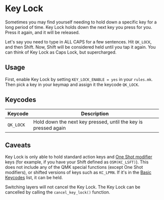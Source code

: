 # Key Lock

Sometimes you may find yourself needing to hold down a specific key for a long period of time. Key Lock holds down the next key you press for you. Press it again, and it will be released.

Let's say you need to type in ALL CAPS for a few sentences. Hit `QK_LOCK`, and then Shift. Now, Shift will be considered held until you tap it again. You can think of Key Lock as Caps Lock, but supercharged.

## Usage

First, enable Key Lock by setting `KEY_LOCK_ENABLE = yes` in your `rules.mk`. Then pick a key in your keymap and assign it the keycode `QK_LOCK`.

## Keycodes

|Keycode  |Description                                                   |
|---------|--------------------------------------------------------------|
|`QK_LOCK`|Hold down the next key pressed, until the key is pressed again|

## Caveats

Key Lock is only able to hold standard action keys and [One Shot modifier](one_shot_keys.md) keys (for example, if you have your Shift defined as `OSM(KC_LSFT)`).
This does not include any of the QMK special functions (except One Shot modifiers), or shifted versions of keys such as `KC_LPRN`. If it's in the [Basic Keycodes](keycodes_basic.md) list, it can be held.

Switching layers will not cancel the Key Lock. The Key Lock can be cancelled by calling the `cancel_key_lock()` function.

